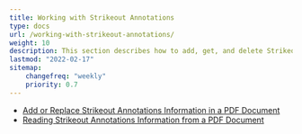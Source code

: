 ```yaml
---
title: Working with Strikeout Annotations
type: docs
url: /working-with-strikeout-annotations/
weight: 10
description: This section describes how to add, get, and delete Strikeout annotations from your PDF document.
lastmod: "2022-02-17"
sitemap:
    changefreq: "weekly"
    priority: 0.7
---
```

- [Add or Replace Strikeout Annotations Information in a PDF Document](/pdf/add-or-replace-strikeout-annotations-information-in-a-pdf-document/)
- [Reading Strikeout Annotations Information from a PDF Document](/pdf/reading-strikeout-annotations-information-from-a-pdf-document/)

